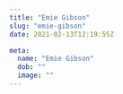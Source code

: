 ```yaml
---
title: "Emie Gibson"
slug: "emie-gibson"
date: 2021-02-13T12:19:55Z

meta:
  name: "Emie Gibson"
  dob: ""
  image: ""
---
```


